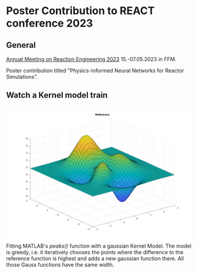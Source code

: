 # Poster Contribution to REACT conference 2023

## General
[Annual Meeting on Reaction Engineering 2023](https://dechema.de/en/REACT2023.html) 15.-07.05.2023 in FFM.  

Poster contribution titled "Physics-informed Neural Networks for Reactor Simulations".  

## Watch a Kernel model train

![](abb/VKOGA_Peaks.gif)
Fitting MATLAB's *peaks()* function with a gaussian Kernel Model.
The model is greedy, i.e. it iteratively chooses the points where the difference to the reference function is highest and adds a new gaussian function there.
All those Gauss functions have the same width.